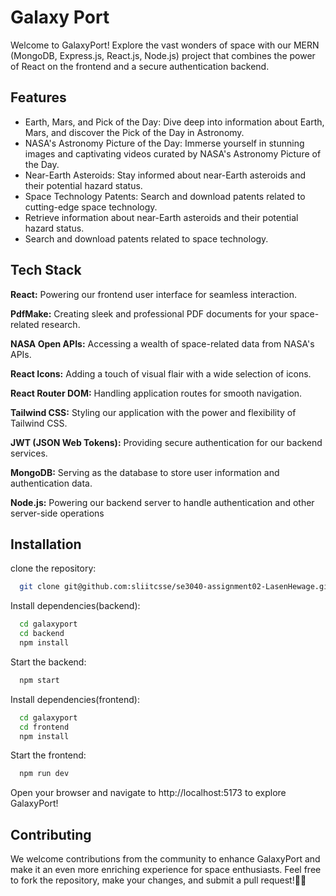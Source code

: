 
# Galaxy Port
Welcome to GalaxyPort! Explore the vast wonders of space with our MERN (MongoDB, Express.js, React.js, Node.js) project that combines the power of React on the frontend and a secure authentication backend.




## Features

- Earth, Mars, and Pick of the Day: Dive deep into information about Earth, Mars, and discover the Pick of the Day in Astronomy.
- NASA's Astronomy Picture of the Day: Immerse yourself in stunning images and captivating videos curated by NASA's Astronomy Picture of the Day.
- Near-Earth Asteroids: Stay informed about near-Earth asteroids and their potential hazard status.
- Space Technology Patents: Search and download patents related to cutting-edge space technology.
- Retrieve information about near-Earth asteroids and their potential hazard status.
- Search and download patents related to space technology.

## Tech Stack

**React:** Powering our frontend user interface for seamless interaction.

**PdfMake:** Creating sleek and professional PDF documents for your space-related research.

**NASA Open APIs:** Accessing a wealth of space-related data from NASA's APIs.

**React Icons:** Adding a touch of visual flair with a wide selection of icons.

**React Router DOM:** Handling application routes for smooth navigation.

**Tailwind CSS:** Styling our application with the power and flexibility of Tailwind CSS.

**JWT (JSON Web Tokens):** Providing secure authentication for our backend services.

**MongoDB:** Serving as the database to store user information and authentication data.

**Node.js:** Powering our backend server to handle authentication and other server-side operations



## Installation

clone the repository:

```bash
  git clone git@github.com:sliitcsse/se3040-assignment02-LasenHewage.git
```

Install dependencies(backend):

```bash
  cd galaxyport
  cd backend
  npm install
```

Start the backend:

```bash
  npm start

```

Install dependencies(frontend):

```bash
  cd galaxyport
  cd frontend
  npm install
```

Start the frontend:

```bash
  npm run dev

```

Open your browser and navigate to http://localhost:5173 to explore GalaxyPort!
    
## Contributing

We welcome contributions from the community to enhance GalaxyPort and make it an even more enriching experience for space enthusiasts. Feel free to fork the repository, make your changes, and submit a pull request!🚀✨

